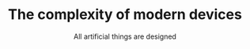 ---
title: The complexity of modern devices
subtitle: All artificial things are designed
stack: Bardzo duzo techu
category: Project
---